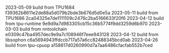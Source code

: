 2023-05-09
build from TPU1684     f39362b8611e2de88a5d079b2bde3b676d5d0e5a
2023-05-11
build from TPU1686     2ca04325e7de1111109c2476c2ba5166633f20f6
2023-04-12
build from tpu-runtime 9e9d9a7d983305cb15c36b5774f9dd3259d6b970
2023-03-03
build from nntoolchain e0309c47ba4957dec9e9a7c108946f7eee943128
2023-04-12
build from libsophon   c6a5694943ffdccb717a57a6cc82488345bcd0ab
2023-04-26
build from tpu-cpuop   a158817d0260990d7a7aa6486cfacfab552b7ced
